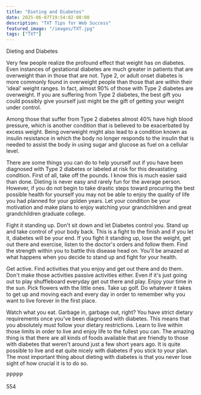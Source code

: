 ```yaml
---
title: "Dieting and Diabetes"
date: 2025-06-07T19:54:02-08:00
description: "TXT Tips for Web Success"
featured_image: "/images/TXT.jpg"
tags: ["TXT"]
---
```


Dieting and Diabetes

Very few people realize the profound effect that weight has on diabetes. Even instances of gestational diabetes are much greater in patients that are overweight than in those that are not. Type 2, or adult onset diabetes is more commonly found in overweight people than those that are within their 'ideal' weight ranges. In fact, almost 90% of those with Type 2 diabetes are overweight. If you are suffering from Type 2 diabetes, the best gift you could possibly give yourself just might be the gift of getting your weight under control. 

Among those that suffer from Type 2 diabetes almost 40% have high blood pressure, which is another condition that is believed to be exacerbated by excess weight. Being overweight might also lead to a condition known as insulin resistance in which the body no longer responds to the insulin that is needed to assist the body in using sugar and glucose as fuel on a cellular level. 

There are some things you can do to help yourself out if you have been diagnosed with Type 2 diabetes or labeled at risk for this devastating condition. First of all, take off the pounds. I know this is much easier said than done. Dieting is never easy and rarely fun for the average person. However, if you do not begin to take drastic steps toward procuring the best possible health for yourself you may not be able to enjoy the quality of life you had planned for your golden years. Let your condition be your motivation and make plans to enjoy watching your grandchildren and great grandchildren graduate college.

Fight it standing up. Don't sit down and let Diabetes control you. Stand up and take control of your body back. This is a fight to the finish and if you let it, diabetes will be your end. If you fight it standing up, lose the weight, get out there and exercise, listen to the doctor's orders and follow them. Find the strength within you to battle this disease head on. You'll be amazed at what happens when you decide to stand up and fight for your health. 

Get active. Find activities that you enjoy and get out there and do them. Don't make those activities passive activities either. Even if it's just going out to play shuffleboard everyday get out there and play. Enjoy your time in the sun. Pick flowers with the little ones. Take up golf. Do whatever it takes to get up and moving each and every day in order to remember why you want to live forever in the first place.

Watch what you eat. Garbage in, garbage out, right? You have strict dietary requirements once you've been diagnosed with diabetes. This means that you absolutely must follow your dietary restrictions. Learn to live within those limits in order to live and enjoy life to the fullest you can. The amazing thing is that there are all kinds of foods available that are friendly to those with diabetes that weren't around just a few short years ago. It is quite possible to live and eat quite nicely with diabetes if you stick to your plan. The most important thing about dieting with diabetes is that you never lose sight of how crucial it is to do so. 

PPPPP

554

